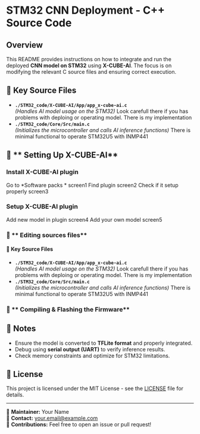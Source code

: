 # STM32 CNN Deployment - C++ Source Code

## Overview
This README provides instructions on how to integrate and run the deployed **CNN model on STM32** using **X-CUBE-AI**. The focus is on modifying the relevant C source files and ensuring correct execution.

## 📂 Key Source Files
- **`./STM32_code/X-CUBE-AI/App/app_x-cube-ai.c`**  
  _(Handles AI model usage on the STM32)_ Look carefull there if you has problems with deploing or operating model. There is my implementation
- **`./STM32_code/Core/Src/main.c`**  
  _(Initializes the microcontroller and calls AI inference functions)_ There is minimal functional to operate STM32U5 with INMP441

## 🔷 ** Setting Up X-CUBE-AI**
### Install X-CUBE-AI plugin
Go to *Software packs *
screen1
Find plugin
screen2
Check if it setup properly
screen3
### Setup X-CUBE-AI plugin
Add new model in plugin
screen4
Add your own model
screen5
### 🔷 ** Editing sources files**
#### 📂 Key Source Files
- **`./STM32_code/X-CUBE-AI/App/app_x-cube-ai.c`**  
  _(Handles AI model usage on the STM32)_ Look carefull there if you has problems with deploing or operating model. There is my implementation
- **`./STM32_code/Core/Src/main.c`**  
  _(Initializes the microcontroller and calls AI inference functions)_ There is minimal functional to operate STM32U5 with INMP441

### 🔷 ** Compiling & Flashing the Firmware**

## 📝 Notes
- Ensure the model is converted to **TFLite format** and properly integrated.
- Debug using **serial output (UART)** to verify inference results.
- Check memory constraints and optimize for STM32 limitations.

## 📜 License
This project is licensed under the MIT License - see the [LICENSE](LICENSE) file for details.

---

🔹 **Maintainer:** Your Name  
🔹 **Contact:** your.email@example.com  
🔹 **Contributions:** Feel free to open an issue or pull request!

